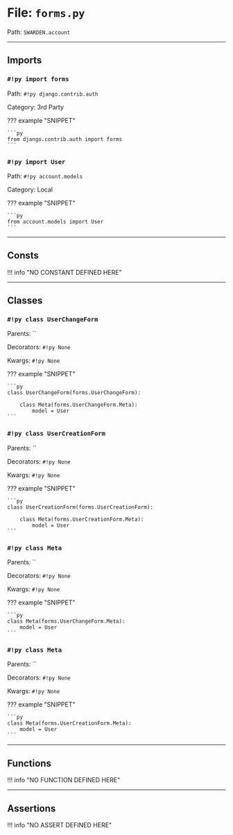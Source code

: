 
# File: `forms.py`
Path: `SWARDEN.account`



---

## Imports

### `#!py import forms`

Path: `#!py django.contrib.auth`

Category: 3rd Party

??? example "SNIPPET"

    ```py
    from django.contrib.auth import forms
    ```

### `#!py import User`

Path: `#!py account.models`

Category: Local

??? example "SNIPPET"

    ```py
    from account.models import User
    ```



---

## Consts

!!! info "NO CONSTANT DEFINED HERE"

---

## Classes

### `#!py class UserChangeForm`

Parents: ``

Decorators: `#!py None`

Kwargs: `#!py None`

??? example "SNIPPET"

    ```py
    class UserChangeForm(forms.UserChangeForm):

        class Meta(forms.UserChangeForm.Meta):
            model = User
    ```

### `#!py class UserCreationForm`

Parents: ``

Decorators: `#!py None`

Kwargs: `#!py None`

??? example "SNIPPET"

    ```py
    class UserCreationForm(forms.UserCreationForm):

        class Meta(forms.UserCreationForm.Meta):
            model = User
    ```

### `#!py class Meta`

Parents: ``

Decorators: `#!py None`

Kwargs: `#!py None`

??? example "SNIPPET"

    ```py
    class Meta(forms.UserChangeForm.Meta):
        model = User
    ```

### `#!py class Meta`

Parents: ``

Decorators: `#!py None`

Kwargs: `#!py None`

??? example "SNIPPET"

    ```py
    class Meta(forms.UserCreationForm.Meta):
        model = User
    ```



---

## Functions

!!! info "NO FUNCTION DEFINED HERE"

---

## Assertions

!!! info "NO ASSERT DEFINED HERE"
